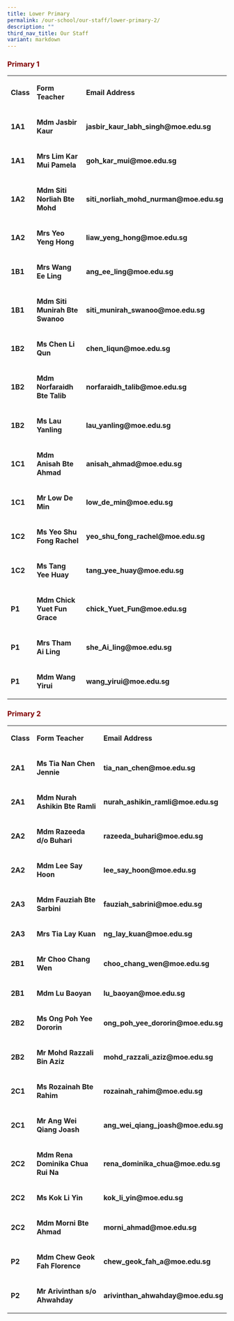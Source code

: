 ```yaml
---
title: Lower Primary
permalink: /our-school/our-staff/lower-primary-2/
description: ""
third_nav_title: Our Staff
variant: markdown
---
```

<h3 style="text-align: justify;"><strong><span style="color: #800000;">Primary 1</span></strong></h3>
<table>
<tbody>
<tr>
<td rowspan="1" colspan="1">
<p><strong>Class</strong>
</p>
</td>
<td rowspan="1" colspan="1">
<p><strong>Form Teacher</strong>
</p>
</td>
<td rowspan="1" colspan="1">
<p><strong>Email Address</strong>
</p>
</td>
</tr>
<tr>
<td rowspan="1" colspan="1">
<p><strong>1A1</strong>
</p>
</td>
<td rowspan="1" colspan="1">
<p><strong>Mdm Jasbir Kaur</strong>
</p>
</td>
<td rowspan="1" colspan="1">
<p><strong>jasbir_kaur_labh_singh@moe.edu.sg</strong>
</p>
</td>
</tr>
<tr>
<td rowspan="1" colspan="1">
<p><strong>1A1</strong>
</p>
</td>
<td rowspan="1" colspan="1">
<p><strong>Mrs Lim Kar Mui Pamela</strong>
</p>
</td>
<td rowspan="1" colspan="1">
<p><strong>goh_kar_mui@moe.edu.sg</strong>
</p>
</td>
</tr>
<tr>
<td rowspan="1" colspan="1">
<p><strong>1A2</strong>
</p>
</td>
<td rowspan="1" colspan="1">
<p><strong>Mdm Siti Norliah Bte Mohd</strong>
</p>
</td>
<td rowspan="1" colspan="1">
<p><strong>siti_norliah_mohd_nurman@moe.edu.sg</strong>
</p>
</td>
</tr>
<tr>
<td rowspan="1" colspan="1">
<p><strong>1A2</strong>
</p>
</td>
<td rowspan="1" colspan="1">
<p><strong>Mrs Yeo Yeng Hong</strong>
</p>
</td>
<td rowspan="1" colspan="1">
<p><strong>liaw_yeng_hong@moe.edu.sg</strong>
</p>
</td>
</tr>
<tr>
<td rowspan="1" colspan="1">
<p><strong>1B1</strong>
</p>
</td>
<td rowspan="1" colspan="1">
<p><strong>Mrs Wang Ee Ling</strong>
</p>
</td>
<td rowspan="1" colspan="1">
<p><strong>ang_ee_ling@moe.edu.sg</strong>
</p>
</td>
</tr>
<tr>
<td rowspan="1" colspan="1">
<p><strong>1B1</strong>
</p>
</td>
<td rowspan="1" colspan="1">
<p><strong>Mdm Siti Munirah Bte Swanoo</strong>
</p>
</td>
<td rowspan="1" colspan="1">
<p><strong>siti_munirah_swanoo@moe.edu.sg</strong>
</p>
</td>
</tr>
<tr>
<td rowspan="1" colspan="1">
<p><strong>1B2</strong>
</p>
</td>
<td rowspan="1" colspan="1">
<p><strong>Ms Chen Li Qun</strong>
</p>
</td>
<td rowspan="1" colspan="1">
<p><strong>chen_liqun@moe.edu.sg</strong>
</p>
</td>
</tr>
<tr>
<td rowspan="1" colspan="1">
<p><strong>1B2</strong>
</p>
</td>
<td rowspan="1" colspan="1">
<p><strong>Mdm Norfaraidh Bte Talib</strong>
</p>
</td>
<td rowspan="1" colspan="1">
<p><strong>norfaraidh_talib@moe.edu.sg</strong>
</p>
</td>
</tr>
<tr>
<td rowspan="1" colspan="1">
<p><strong>1B2</strong>
</p>
</td>
<td rowspan="1" colspan="1">
<p><strong>Ms Lau Yanling</strong>
</p>
</td>
<td rowspan="1" colspan="1">
<p><strong>lau_yanling@moe.edu.sg</strong>
</p>
</td>
</tr>
<tr>
<td rowspan="1" colspan="1">
<p><strong>1C1</strong>
</p>
</td>
<td rowspan="1" colspan="1">
<p><strong>Mdm Anisah Bte Ahmad</strong>
</p>
</td>
<td rowspan="1" colspan="1">
<p><strong>anisah_ahmad@moe.edu.sg</strong>
</p>
</td>
</tr>
<tr>
<td rowspan="1" colspan="1">
<p><strong>1C1</strong>
</p>
</td>
<td rowspan="1" colspan="1">
<p><strong>Mr Low De Min</strong>
</p>
</td>
<td rowspan="1" colspan="1">
<p><strong>low_de_min@moe.edu.sg</strong>
</p>
</td>
</tr>
<tr>
<td rowspan="1" colspan="1">
<p><strong>1C2</strong>
</p>
</td>
<td rowspan="1" colspan="1">
<p><strong>Ms Yeo Shu Fong Rachel</strong>
</p>
</td>
<td rowspan="1" colspan="1">
<p><strong>yeo_shu_fong_rachel@moe.edu.sg</strong>
</p>
</td>
</tr>
<tr>
<td rowspan="1" colspan="1">
<p><strong>1C2</strong>
</p>
</td>
<td rowspan="1" colspan="1">
<p><strong>Ms Tang Yee Huay</strong>
</p>
</td>
<td rowspan="1" colspan="1">
<p><strong>tang_yee_huay@moe.edu.sg</strong>
</p>
</td>
</tr>
<tr>
<td rowspan="1" colspan="1">
<p><strong>P1</strong>
</p>
</td>
<td rowspan="1" colspan="1">
<p><strong>Mdm Chick Yuet Fun Grace</strong>
</p>
</td>
<td rowspan="1" colspan="1">
<p><strong>chick_Yuet_Fun@moe.edu.sg</strong>
</p>
</td>
</tr>
<tr>
<td rowspan="1" colspan="1">
<p><strong>P1</strong>
</p>
</td>
<td rowspan="1" colspan="1">
<p><strong>Mrs Tham Ai Ling</strong>
</p>
</td>
<td rowspan="1" colspan="1">
<p><strong>she_Ai_ling@moe.edu.sg</strong>
</p>
</td>
</tr>
<tr>
<td rowspan="1" colspan="1">
<p><strong>P1</strong>
</p>
</td>
<td rowspan="1" colspan="1">
<p><strong>Mdm Wang Yirui</strong>
</p>
</td>
<td rowspan="1" colspan="1">
<p><strong>wang_yirui@moe.edu.sg</strong>
</p>
</td>
</tr>
</tbody>
</table>
<h3 style="text-align: justify;"><strong><span style="color: #800000;">Primary 2</span></strong></h3>
<table>
<tbody>
<tr>
<td rowspan="1" colspan="1">
<p><strong>Class</strong>
</p>
</td>
<td rowspan="1" colspan="1">
<p><strong>Form Teacher</strong>
</p>
</td>
<td rowspan="1" colspan="1">
<p><strong>Email Address</strong>
</p>
</td>
</tr>
<tr>
<td rowspan="1" colspan="1">
<p><strong>2A1</strong>
</p>
</td>
<td rowspan="1" colspan="1">
<p><strong>Ms Tia Nan Chen Jennie</strong>
</p>
</td>
<td rowspan="1" colspan="1">
<p><strong>tia_nan_chen@moe.edu.sg</strong>
</p>
</td>
</tr>
<tr>
<td rowspan="1" colspan="1">
<p><strong>2A1</strong>
</p>
</td>
<td rowspan="1" colspan="1">
<p><strong>Mdm Nurah Ashikin Bte Ramli</strong>
</p>
</td>
<td rowspan="1" colspan="1">
<p><strong>nurah_ashikin_ramli@moe.edu.sg</strong>
</p>
</td>
</tr>
<tr>
<td rowspan="1" colspan="1">
<p><strong>2A2</strong>
</p>
</td>
<td rowspan="1" colspan="1">
<p><strong>Mdm Razeeda d/o Buhari</strong>
</p>
</td>
<td rowspan="1" colspan="1">
<p><strong>razeeda_buhari@moe.edu.sg</strong>
</p>
</td>
</tr>
<tr>
<td rowspan="1" colspan="1">
<p><strong>2A2</strong>
</p>
</td>
<td rowspan="1" colspan="1">
<p><strong>Mdm Lee Say Hoon</strong>
</p>
</td>
<td rowspan="1" colspan="1">
<p><strong>lee_say_hoon@moe.edu.sg</strong>
</p>
</td>
</tr>
<tr>
<td rowspan="1" colspan="1">
<p><strong>2A3</strong>
</p>
</td>
<td rowspan="1" colspan="1">
<p><strong>Mdm Fauziah Bte Sarbini</strong>
</p>
</td>
<td rowspan="1" colspan="1">
<p><strong>fauziah_sabrini@moe.edu.sg</strong>
</p>
</td>
</tr>
<tr>
<td rowspan="1" colspan="1">
<p><strong>2A3</strong>
</p>
</td>
<td rowspan="1" colspan="1">
<p><strong>Mrs Tia Lay Kuan</strong>
</p>
</td>
<td rowspan="1" colspan="1">
<p><strong>ng_lay_kuan@moe.edu.sg</strong>
</p>
</td>
</tr>
<tr>
<td rowspan="1" colspan="1">
<p><strong>2B1</strong>
</p>
</td>
<td rowspan="1" colspan="1">
<p><strong>Mr Choo Chang Wen</strong>
</p>
</td>
<td rowspan="1" colspan="1">
<p><strong>choo_chang_wen@moe.edu.sg</strong>
</p>
</td>
</tr>
<tr>
<td rowspan="1" colspan="1">
<p><strong>2B1</strong>
</p>
</td>
<td rowspan="1" colspan="1">
<p><strong>Mdm Lu Baoyan</strong>
</p>
</td>
<td rowspan="1" colspan="1">
<p><strong>lu_baoyan@moe.edu.sg</strong>
</p>
</td>
</tr>
<tr>
<td rowspan="1" colspan="1">
<p><strong>2B2</strong>
</p>
</td>
<td rowspan="1" colspan="1">
<p><strong>Ms Ong Poh Yee Dororin</strong>
</p>
</td>
<td rowspan="1" colspan="1">
<p><strong>ong_poh_yee_dororin@moe.edu.sg</strong>
</p>
</td>
</tr>
<tr>
<td rowspan="1" colspan="1">
<p><strong>2B2</strong>
</p>
</td>
<td rowspan="1" colspan="1">
<p><strong>Mr Mohd Razzali Bin Aziz</strong>
</p>
</td>
<td rowspan="1" colspan="1">
<p><strong>mohd_razzali_aziz@moe.edu.sg</strong>
</p>
</td>
</tr>
<tr>
<td rowspan="1" colspan="1">
<p><strong>2C1</strong>
</p>
</td>
<td rowspan="1" colspan="1">
<p><strong>Ms Rozainah Bte Rahim</strong>
</p>
</td>
<td rowspan="1" colspan="1">
<p><strong>rozainah_rahim@moe.edu.sg</strong>
</p>
</td>
</tr>
<tr>
<td rowspan="1" colspan="1">
<p><strong>2C1</strong>
</p>
</td>
<td rowspan="1" colspan="1">
<p><strong>Mr Ang Wei Qiang Joash</strong>
</p>
</td>
<td rowspan="1" colspan="1">
<p><strong>ang_wei_qiang_joash@moe.edu.sg</strong>
</p>
</td>
</tr>
<tr>
<td rowspan="1" colspan="1">
<p><strong>2C2</strong>
</p>
</td>
<td rowspan="1" colspan="1">
<p><strong>Mdm Rena Dominika Chua Rui Na</strong>
</p>
</td>
<td rowspan="1" colspan="1">
<p><strong>rena_dominika_chua@moe.edu.sg</strong>
</p>
</td>
</tr>
<tr>
<td rowspan="1" colspan="1">
<p><strong>2C2</strong>
</p>
</td>
<td rowspan="1" colspan="1">
<p><strong>Ms Kok Li Yin</strong>
</p>
</td>
<td rowspan="1" colspan="1">
<p><strong>kok_li_yin@moe.edu.sg</strong>
</p>
</td>
</tr>
<tr>
<td rowspan="1" colspan="1">
<p><strong>2C2</strong>
</p>
</td>
<td rowspan="1" colspan="1">
<p><strong>Mdm Morni Bte Ahmad</strong>
</p>
</td>
<td rowspan="1" colspan="1">
<p><strong>morni_ahmad@moe.edu.sg</strong>
</p>
</td>
</tr>
<tr>
<td rowspan="1" colspan="1">
<p><strong>P2</strong>
</p>
</td>
<td rowspan="1" colspan="1">
<p><strong>Mdm Chew Geok Fah Florence</strong>
</p>
</td>
<td rowspan="1" colspan="1">
<p><strong>chew_geok_fah_a@moe.edu.sg</strong>
</p>
</td>
</tr>
<tr>
<td rowspan="1" colspan="1">
<p><strong>P2</strong>
</p>
</td>
<td rowspan="1" colspan="1">
<p><strong>Mr Arivinthan s/o Ahwahday</strong>
</p>
</td>
<td rowspan="1" colspan="1">
<p><strong>arivinthan_ahwahday@moe.edu.sg</strong>
</p>
</td>
</tr>
</tbody>
</table>
<p></p>